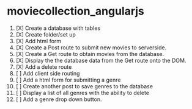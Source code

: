# moviecollection_angularjs

1. [X] Create a database with tables
2. [X] Create folder/set up
3. [X] Add html form
4. [X] Create a Post route to submit new movies to serverside.
5. [X] Create a Get route to obtain movies from the database.
6. [X] Display the the database data from the Get route onto the DOM.
7. [X] Add a delete route
8. [ ] Add client side routing
9. [ ] Add a html form for submitting a genre
10. [ ] Create another post to save genres to the database
11. [ ] Display a list of all genres with the ability to delete
12. [ ] Add a genre drop down button.
